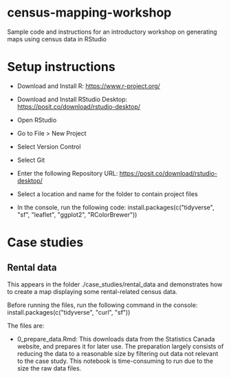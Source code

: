 # census-mapping-workshop
Sample code and instructions for an introductory workshop on generating maps using census data in RStudio

# Setup instructions

* Download and Install R: https://www.r-project.org/

* Download and Install RStudio Desktop: https://posit.co/download/rstudio-desktop/

* Open RStudio

* Go to File > New Project

* Select Version Control

* Select Git

* Enter the following Repository URL: https://posit.co/download/rstudio-desktop/

* Select a location and name for the folder to contain project files

* In the console, run the following code: install.packages(c("tidyverse", "sf", "leaflet", "ggplot2", "RColorBrewer"))

# Case studies

## Rental data

This appears in the folder ./case_studies/rental_data and demonstrates how to create a map displaying some rental-related census data. 

Before running the files, run the following command in the console: install.packages(c("tidyverse", "curl", "sf"))

The files are:

* 0_prepare_data.Rmd: This downloads data from the Statistics Canada website, and prepares it for later use. The preparation largely consists of reducing the data to a reasonable size by filtering out data not relevant to the case study. This notebook is time-consuming to run due to the size the raw data files.
